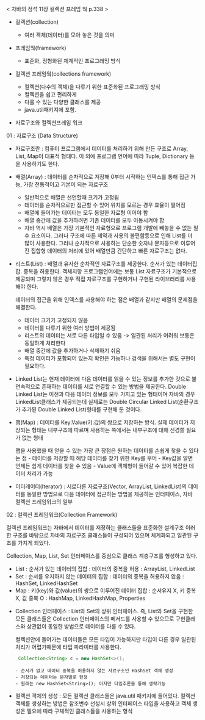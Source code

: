 < 자바의 정석 11장 컬렉션 프레임 웍 p.338 >

* 컬렉션(collection)
  - 여러 객체(데이터)를 모아 놓은 것을 의미
* 프레임웍(framework)
  - 표준화, 정형화된 체계적인 프로그래밍 방식
* 컬렉션 프레임웍(collections framework)
  - 컬렉션(다수의 객체)을 다루기 위한 표준화된 프로그래밍 방식
  - 컬렉션을 쉽고 편리하게 
  - 다룰 수 있는 다양한 클래스를 제공
  - java.util패키지에 포함.




* 자료구조와 컬렉션프레임 워크

01 : 자료구조 (Data Structure)

- 자료구조란
  : 컴퓨터 프로그램에서 데이터를 처리하기 위해 만든 구조로 Array, List, Map이 대표적 형태다.
     이 외에 프로그램 언어에 따라 Tuple, Dictionary 등을 사용하기도 한다.

- 배열(Array)
  : 데이터를 순차적으로 저장해 0부터 시작하는 인덱스를 통해 접근 가능, 가장 전통적이고 기본이 되는 자료구조
     - 일반적으로 배열은 선언할때 크기가 고정됨
     - 데이터를 순차적으로만 접근할 수 있어 위치를 모르는 경우 효율이 떨어짐
     - 배열에 들어가는 데이터는 모두 동일한 자료형 이어야 함
     - 배열 중간에 값을 추가하려면 기존 데이터를 모두 이동시켜야 함

  + 자바 역시 배열은 가장 기본적인 자료형으로 프로그램 개발에 빼놓을 수 없는 필수 요소이다. 그러나 구조에 따른 제약과 사용의 불편함등으로 인해 List를 더 많이 사용한다. 그러나 순차적으로 사용하는 단순한 숫자나 문자등으로 이루어진 집합형 데이터의 처리에 있어 배열만큼 간단하고 빠른 자료구조는 없다.

- 리스트(List)
  : 배열과 유사한 순차적인 자료구조를 제공한다. 순서가 있는 데이터집합. 중복을 허용한다. 객체지향 프로그램언어에는 보통 List 자료구조가 기본적으로 제공되며 그렇지 않은 경우 직접 자료구조를 구현하거나 구현된 라이브러리를 사용해야 한다.

  데이터의 접근을 위해 인덱스를 사용해야 하는 점은 배열과 같지만 배열의 문제점을 해결한다.
     - 데이터 크기가 고정되지 않음
     - 데이터를 다루기 위한 여러 방법이 제공됨
     - 리스트의 데이터는 서로 다른 타입일 수 있음 -> 일관된 처리가 어려워 보통은 동일하게 처리한다
     - 배열 중간에 값을 추가하거나 삭제하기 쉬움
     - 특정 데이터가 포함되어 있는지 확인은 가능하나 검색을 위해서는 별도 구현이 필요하다.


- Linked List는 현재 데이터에 다음 데이터를 읽을 수 있는 정보를 추가한 것으로 불연속적으로 존재하는 데이터를 서로 연결할 수 있는 방법을 제공한다. Double Linked List는 이전과 다음 데이터 정보를 모두 가지고 있는 형태이며 자바의 경우 LinkedList클래스가 제공되는데 실제로는 Double Circular Linked List(순환구조가 추가된 Double Linked List)형태를 구현해 둔 것이다.


- 맵(Map)
  : 데이터를 Key:Value(키:값)의 쌍으로 저장하는 방식. 실제 데이터가 저장되는 형태는 내부구조에 따르며 사용하는 쪽에서는 내부구조에 대해 신경쓸 필요가 없는 형태

  맵을 사용했을 때 얻을 수 있는 가장 큰 장점은 원하는 데이터를 손쉽게 찾을 수 있다는 점
      - 데이터를 저장할 때 해당 데이터를 찾기 위한 Key를 부어
      - Key값을 알면 언제든 쉽게 데이터를 찾을 수 있음
      - Value에 객체형이 들어갈 수 있어 복잡한 데이터 처리가 가능


- 이터레이터(Iterator)
  : 서로다른 자료구조(Vector, ArrayList, LinkedList)의 데이터를 동일한 방법으로 다음 데이터에 접근하는 방법을 제공하는 인터페이스, 자바 컬렉션 프레임워크의 일부


02 : 컬렉션 프레임워크(Collection Framework)

컬렉션 프레임워크는 자바에서 데이터를 저장하는 클래스들을 표준화한 설계구조
이러한 구조를 바탕으로 자바의 자료구조 클래스들이 구성되어 있으며 체계화되고 일관된 구조를 가지게 되었다.

Collection, Map, List, Set 인터페이스를 중심으로 클래스 계층구조를 형성하고 있다.

- List : 순서가 있는 데이터의 집합 : 데이터의 중복을 허용 : ArrayList, LinkedList
- Set : 순서를 유지하지 않는 데이터의 집합 : 데이터의 중복을 허용하지 않음 : HashSet, LinkedHashSet
- Map : 키(key)와 값(value)의 쌍으로 이루어진 데이터 집합 : 순서유지 X, 키 중복 X, 값 중복 O : HashMap, LinkedHashMap, Properties


* Collection 인터페이스
  : List와 Set의 상위 인터페이스. 즉, List와 Set을 구현한 모든 클래스들은 Collection 인터페이스의 메서드를 사용할 수 있으므로 구현클래스와 상관없이 동일한 방법으로 데이터를 다룰 수 있다.

  컬렉션안에 들어가는 데이터들은 모든 타입이 가능하지만 타입이 다른 경우 일관된 처리가 어렵기때문에 타입 파라미터를 사용한다.

  ```java
   Collection<String> c = new HashSet<>();
  ```

      - 순서가 없고 데이터 중복을 허용하지 않는 자료구조인 HashSet 객체 생성
      - 저장되는 데이터는 문자열로 한정
      - 원래는 new HashSet<String>(); 이지만 타입추론을 통해 생략가능


* 컬렉션 객체의 생성
  : 모든 컬렉션 클래스들은 java.util 패키지에 들어있다. 컬렉션 객체를 생성하는 방법은 참조변수 선성시 상위 인터페이스 타입을 사용하고 객체 생성은 필요에 따라 구체적인 클래스들을 사용하는 형식